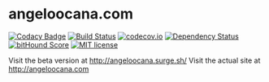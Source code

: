 # angeloocana.com

[![Codacy Badge](https://api.codacy.com/project/badge/Grade/0b3a917c0cb9433cb12eec33b989c723)](https://www.codacy.com/app/angeloocana/angeloocana?utm_source=github.com&utm_medium=referral&utm_content=angeloocana/angeloocana&utm_campaign=badger)
[![Build Status](https://travis-ci.org/angeloocana/angeloocana.svg)](https://travis-ci.org/angeloocana/angeloocana)
[![codecov.io](http://codecov.io/github/angeloocana/angeloocana/coverage.svg)](http://codecov.io/github/angeloocana/angeloocana)
[![Dependency Status](https://gemnasium.com/angeloocana/angeloocana.svg)](https://gemnasium.com/angeloocana/angeloocana)
[![bitHound Score](https://www.bithound.io/github/gotwarlost/istanbul/badges/score.svg)](https://www.bithound.io/github/angeloocana/angeloocana)
[![MIT license](http://img.shields.io/badge/license-MIT-brightgreen.svg)](http://opensource.org/licenses/MIT)

Visit the beta version at http://angeloocana.surge.sh/
Visit the actual site at http://angeloocana.com

